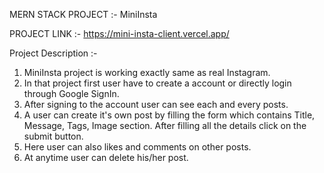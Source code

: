 MERN STACK PROJECT :- MiniInsta

PROJECT LINK :- https://mini-insta-client.vercel.app/

Project Description :- 
1. MiniInsta project is working exactly same as real Instagram.
2. In that project first user have to create a account or directly login through Google SignIn.
3. After signing to the account user can see each and every posts.
4. A user can create it's own post by filling the form which contains Title, Message, Tags, Image section. After filling all the details click on the submit button.
5. Here user can also likes and comments on other posts.
6. At anytime user can delete his/her post.

